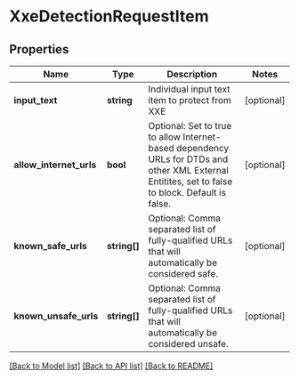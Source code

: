 # XxeDetectionRequestItem

## Properties
Name | Type | Description | Notes
------------ | ------------- | ------------- | -------------
**input_text** | **string** | Individual input text item to protect from XXE | [optional] 
**allow_internet_urls** | **bool** | Optional: Set to true to allow Internet-based dependency URLs for DTDs and other XML External Entitites, set to false to block.  Default is false. | [optional] 
**known_safe_urls** | **string[]** | Optional: Comma separated list of fully-qualified URLs that will automatically be considered safe. | [optional] 
**known_unsafe_urls** | **string[]** | Optional: Comma separated list of fully-qualified URLs that will automatically be considered unsafe. | [optional] 

[[Back to Model list]](../README.md#documentation-for-models) [[Back to API list]](../README.md#documentation-for-api-endpoints) [[Back to README]](../README.md)


